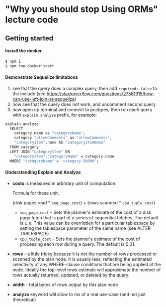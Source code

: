 # "Why you should stop Using ORMs" lecture code

## Getting started

#### Install the docker
```bash
$ npm i
$ npm run docker:start
```

#### Demonstrate Sequelize limitations
1. see that the query does a complex query, then add `required: false` to the include (see https://stackoverflow.com/questions/27561915/how-can-use-left-join-at-sequelize)
2. now see that the query does not work, and uncomment second query
3. now open up terminal and connect to postgres, then run each query with `explain analyze` prefix, for example:
  ```bash
  explain analyze
    SELECT
      category.name as "categoryName",
      category."allowComments" as "allowComments",
      "categoryItem".name AS "categoryItemName"
    FROM category
    LEFT JOIN "categoryItem" ON 
      "categoryItem"."categoryName" = category.name
    WHERE "categoryName" = 'category-50000';
  ```

#### Understanding Explain and Analyze
* **costs** is measured in arbitrary unit of computation.

  Formula for these unit:

  (disk pages read * `seq_page_cost`) + (rows scanned * `cpu_tuple_cost`)
  * `seq_page_cost` - Sets the planner's estimate of the cost of a disk page fetch that is part of a series of sequential fetches. The default is `1.0`. This value can be overridden for a particular tablespace by setting the tablespace parameter of the same name (see ALTER TABLESPACE).
  * `cpu_tuple_cost` - Sets the planner's estimate of the cost of processing each row during a query. The default is 0.01.
* **rows** - a little tricky because it is not the number of rows processed or scanned by the plan node. It is usually less, reflecting the estimated selectivity of any WHERE-clause conditions that are being applied at the node. Ideally the top-level rows estimate will approximate the number of rows actually returned, updated, or deleted by the query.
* **width** - total bytes of rows output by this plan node
* **analyze** keyword will allow to ms of a real use-case (and not just theoretical)
